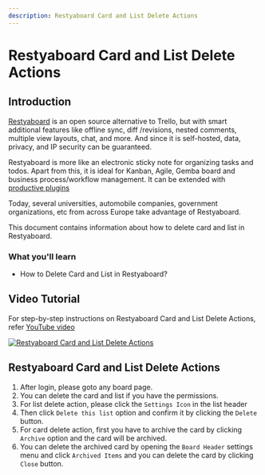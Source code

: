 ```yaml
---
description: Restyaboard Card and List Delete Actions
---
```


# Restyaboard Card and List Delete Actions

## Introduction

[Restyaboard](https://restya.com/board) is an open source alternative to Trello, but with smart additional features like offline sync, diff /revisions, nested comments, multiple view layouts, chat, and more. And since it is self-hosted, data, privacy, and IP security can be guaranteed.

Restyaboard is more like an electronic sticky note for organizing tasks and todos. Apart from this, it is ideal for Kanban, Agile, Gemba board and business process/workflow management. It can be extended with [productive plugins](https://restya.com/board/apps "productive plugins")

Today, several universities, automobile companies, government organizations, etc from across Europe take advantage of Restyaboard.

This document contains information about how to delete card and list in Restyaboard.

### What you'll learn

*   How to Delete Card and List in Restyaboard?

## Video Tutorial

For step-by-step instructions on Restyaboard Card and List Delete Actions, refer [YouTube video](https://www.youtube.com/watch?v=FZLyfPM2wYQ "Watch video on Restyaboard Card and List Delete Actions")

[![Restyaboard Card and List Delete Actions](restyaboard-card-and-list-delete-actions.png)](https://www.youtube.com/watch?v=FZLyfPM2wYQ "Watch video on Restyaboard Card and List Delete Actions")

## Restyaboard Card and List Delete Actions

1.  After login, please goto any board page.
2.  You can delete the card and list if you have the permissions.
3.  For list delete action, please click the `Settings Icon` in the list header
4.  Then click `Delete this list` option and confirm it by clicking the `Delete` button.
5.  For card delete action, first you have to archive the card by clicking `Archive` option and the card will be archived.
6.  You can delete the archived card by opening the `Board Header` settings menu and click `Archived Items` and you can delete the card by clicking `Close` button.
  